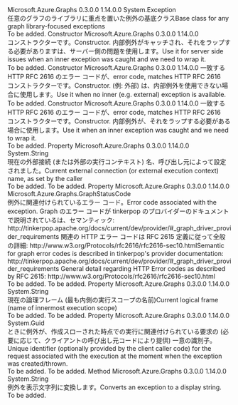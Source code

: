<Type Name="GraphException" FullName="Microsoft.Azure.Graphs.GraphException">
  <TypeSignature Language="C#" Value="public class GraphException : Exception" />
  <TypeSignature Language="ILAsm" Value=".class public auto ansi serializable beforefieldinit GraphException extends System.Exception" />
  <TypeSignature Language="DocId" Value="T:Microsoft.Azure.Graphs.GraphException" />
  <TypeSignature Language="VB.NET" Value="Public Class GraphException&#xA;Inherits Exception" />
  <TypeSignature Language="F#" Value="type GraphException = class&#xA;    inherit Exception" />
  <AssemblyInfo>
    <AssemblyName>Microsoft.Azure.Graphs</AssemblyName>
    <AssemblyVersion>0.3.0.0</AssemblyVersion>
    <AssemblyVersion>1.14.0.0</AssemblyVersion>
  </AssemblyInfo>
  <Base>
    <BaseTypeName>System.Exception</BaseTypeName>
  </Base>
  <Interfaces />
  <Docs>
    <summary>
            <span data-ttu-id="81cbb-101">任意のグラフのライブラリに重点を置いた例外の基底クラス</span><span class="sxs-lookup"><span data-stu-id="81cbb-101">Base class for any graph library-focused exceptions</span></span>
            </summary>
    <remarks>To be added.</remarks>
  </Docs>
  <Members>
    <Member MemberName=".ctor">
      <MemberSignature Language="C#" Value="public GraphException (Microsoft.Azure.Graphs.GraphException innerException, string message);" />
      <MemberSignature Language="ILAsm" Value=".method public hidebysig specialname rtspecialname instance void .ctor(class Microsoft.Azure.Graphs.GraphException innerException, string message) cil managed" />
      <MemberSignature Language="DocId" Value="M:Microsoft.Azure.Graphs.GraphException.#ctor(Microsoft.Azure.Graphs.GraphException,System.String)" />
      <MemberSignature Language="VB.NET" Value="Public Sub New (innerException As GraphException, message As String)" />
      <MemberSignature Language="F#" Value="new Microsoft.Azure.Graphs.GraphException : Microsoft.Azure.Graphs.GraphException * string -&gt; Microsoft.Azure.Graphs.GraphException" Usage="new Microsoft.Azure.Graphs.GraphException (innerException, message)" />
      <MemberType>Constructor</MemberType>
      <AssemblyInfo>
        <AssemblyName>Microsoft.Azure.Graphs</AssemblyName>
        <AssemblyVersion>0.3.0.0</AssemblyVersion>
        <AssemblyVersion>1.14.0.0</AssemblyVersion>
      </AssemblyInfo>
      <Parameters>
        <Parameter Name="innerException" Type="Microsoft.Azure.Graphs.GraphException" />
        <Parameter Name="message" Type="System.String" />
      </Parameters>
      <Docs>
        <param name="innerException"></param>
        <param name="message"></param>
        <summary>
            <span data-ttu-id="81cbb-102">コンストラクターです。</span><span class="sxs-lookup"><span data-stu-id="81cbb-102">Constructor.</span></span> <span data-ttu-id="81cbb-103">内部例外がキャッチされ、それをラップする必要がありますは、サーバー側の問題を使用します。</span><span class="sxs-lookup"><span data-stu-id="81cbb-103">Use it for server side issues when an inner exception was caught and we need to wrap it.</span></span>
            </summary>
        <remarks>To be added.</remarks>
      </Docs>
    </Member>
    <Member MemberName=".ctor">
      <MemberSignature Language="C#" Value="public GraphException (Microsoft.Azure.Graphs.GraphStatusCode errorCode, string message);" />
      <MemberSignature Language="ILAsm" Value=".method public hidebysig specialname rtspecialname instance void .ctor(valuetype Microsoft.Azure.Graphs.GraphStatusCode errorCode, string message) cil managed" />
      <MemberSignature Language="DocId" Value="M:Microsoft.Azure.Graphs.GraphException.#ctor(Microsoft.Azure.Graphs.GraphStatusCode,System.String)" />
      <MemberSignature Language="VB.NET" Value="Public Sub New (errorCode As GraphStatusCode, message As String)" />
      <MemberSignature Language="F#" Value="new Microsoft.Azure.Graphs.GraphException : Microsoft.Azure.Graphs.GraphStatusCode * string -&gt; Microsoft.Azure.Graphs.GraphException" Usage="new Microsoft.Azure.Graphs.GraphException (errorCode, message)" />
      <MemberType>Constructor</MemberType>
      <AssemblyInfo>
        <AssemblyName>Microsoft.Azure.Graphs</AssemblyName>
        <AssemblyVersion>0.3.0.0</AssemblyVersion>
        <AssemblyVersion>1.14.0.0</AssemblyVersion>
      </AssemblyInfo>
      <Parameters>
        <Parameter Name="errorCode" Type="Microsoft.Azure.Graphs.GraphStatusCode" />
        <Parameter Name="message" Type="System.String" />
      </Parameters>
      <Docs>
        <param name="errorCode"><span data-ttu-id="81cbb-104">一致する HTTP RFC 2616 のエラー コードが、</span><span class="sxs-lookup"><span data-stu-id="81cbb-104">error code, matches HTTP RFC 2616</span></span></param>
        <param name="message"></param>
        <summary>
            <span data-ttu-id="81cbb-105">コンストラクターです。</span><span class="sxs-lookup"><span data-stu-id="81cbb-105">Constructor.</span></span> <span data-ttu-id="81cbb-106">(例: 外部) は、内部例外を使用できない場合に使用します。</span><span class="sxs-lookup"><span data-stu-id="81cbb-106">Use it when no inner (e.g. external) exception is available.</span></span>
            </summary>
        <remarks>To be added.</remarks>
      </Docs>
    </Member>
    <Member MemberName=".ctor">
      <MemberSignature Language="C#" Value="public GraphException (Microsoft.Azure.Graphs.GraphStatusCode errorCode, Exception innerException, string message);" />
      <MemberSignature Language="ILAsm" Value=".method public hidebysig specialname rtspecialname instance void .ctor(valuetype Microsoft.Azure.Graphs.GraphStatusCode errorCode, class System.Exception innerException, string message) cil managed" />
      <MemberSignature Language="DocId" Value="M:Microsoft.Azure.Graphs.GraphException.#ctor(Microsoft.Azure.Graphs.GraphStatusCode,System.Exception,System.String)" />
      <MemberSignature Language="VB.NET" Value="Public Sub New (errorCode As GraphStatusCode, innerException As Exception, message As String)" />
      <MemberSignature Language="F#" Value="new Microsoft.Azure.Graphs.GraphException : Microsoft.Azure.Graphs.GraphStatusCode * Exception * string -&gt; Microsoft.Azure.Graphs.GraphException" Usage="new Microsoft.Azure.Graphs.GraphException (errorCode, innerException, message)" />
      <MemberType>Constructor</MemberType>
      <AssemblyInfo>
        <AssemblyName>Microsoft.Azure.Graphs</AssemblyName>
        <AssemblyVersion>0.3.0.0</AssemblyVersion>
        <AssemblyVersion>1.14.0.0</AssemblyVersion>
      </AssemblyInfo>
      <Parameters>
        <Parameter Name="errorCode" Type="Microsoft.Azure.Graphs.GraphStatusCode" />
        <Parameter Name="innerException" Type="System.Exception" />
        <Parameter Name="message" Type="System.String" />
      </Parameters>
      <Docs>
        <param name="errorCode"><span data-ttu-id="81cbb-107">一致する HTTP RFC 2616 のエラー コードが、</span><span class="sxs-lookup"><span data-stu-id="81cbb-107">error code, matches HTTP RFC 2616</span></span></param>
        <param name="innerException"></param>
        <param name="message"></param>
        <summary>
            <span data-ttu-id="81cbb-108">コンストラクターです。</span><span class="sxs-lookup"><span data-stu-id="81cbb-108">Constructor.</span></span> <span data-ttu-id="81cbb-109">内部例外が、それをラップする必要がある場合に使用します。</span><span class="sxs-lookup"><span data-stu-id="81cbb-109">Use it when an inner exception was caught and we need to wrap it.</span></span>
            </summary>
        <remarks>To be added.</remarks>
      </Docs>
    </Member>
    <Member MemberName="Context">
      <MemberSignature Language="C#" Value="public string Context { get; set; }" />
      <MemberSignature Language="ILAsm" Value=".property instance string Context" />
      <MemberSignature Language="DocId" Value="P:Microsoft.Azure.Graphs.GraphException.Context" />
      <MemberSignature Language="VB.NET" Value="Public Property Context As String" />
      <MemberSignature Language="F#" Value="member this.Context : string with get, set" Usage="Microsoft.Azure.Graphs.GraphException.Context" />
      <MemberType>Property</MemberType>
      <AssemblyInfo>
        <AssemblyName>Microsoft.Azure.Graphs</AssemblyName>
        <AssemblyVersion>0.3.0.0</AssemblyVersion>
        <AssemblyVersion>1.14.0.0</AssemblyVersion>
      </AssemblyInfo>
      <ReturnValue>
        <ReturnType>System.String</ReturnType>
      </ReturnValue>
      <Docs>
        <summary>
            <span data-ttu-id="81cbb-110">現在の外部接続 (または外部の実行コンテキスト) 名、呼び出し元によって設定されました。</span><span class="sxs-lookup"><span data-stu-id="81cbb-110">Current external connection (or external execution context) name, as set by the caller</span></span>
            </summary>
        <value>To be added.</value>
        <remarks>To be added.</remarks>
      </Docs>
    </Member>
    <Member MemberName="ErrorCode">
      <MemberSignature Language="C#" Value="public Microsoft.Azure.Graphs.GraphStatusCode ErrorCode { get; set; }" />
      <MemberSignature Language="ILAsm" Value=".property instance valuetype Microsoft.Azure.Graphs.GraphStatusCode ErrorCode" />
      <MemberSignature Language="DocId" Value="P:Microsoft.Azure.Graphs.GraphException.ErrorCode" />
      <MemberSignature Language="VB.NET" Value="Public Property ErrorCode As GraphStatusCode" />
      <MemberSignature Language="F#" Value="member this.ErrorCode : Microsoft.Azure.Graphs.GraphStatusCode with get, set" Usage="Microsoft.Azure.Graphs.GraphException.ErrorCode" />
      <MemberType>Property</MemberType>
      <AssemblyInfo>
        <AssemblyName>Microsoft.Azure.Graphs</AssemblyName>
        <AssemblyVersion>0.3.0.0</AssemblyVersion>
        <AssemblyVersion>1.14.0.0</AssemblyVersion>
      </AssemblyInfo>
      <ReturnValue>
        <ReturnType>Microsoft.Azure.Graphs.GraphStatusCode</ReturnType>
      </ReturnValue>
      <Docs>
        <summary>
            <span data-ttu-id="81cbb-111">例外に関連付けられているエラー コード。</span><span class="sxs-lookup"><span data-stu-id="81cbb-111">Error code associated with the exception.</span></span>
            <span data-ttu-id="81cbb-112">Graph のエラー コードが tinkerpop のプロバイダーのドキュメントで説明されているは、セマンティック: http://tinkerpop.apache.org/docs/current/dev/provider/#_graph_driver_provider_requirements 関連の HTTP エラー コードは RFC 2615 定義に従って全般の詳細: http://www.w3.org/Protocols/rfc2616/rfc2616-sec10.html</span><span class="sxs-lookup"><span data-stu-id="81cbb-112">Semantic for graph error codes is described in tinkerpop's provider documentation: http://tinkerpop.apache.org/docs/current/dev/provider/#_graph_driver_provider_requirements General detail regarding HTTP Error codes as described by RFC 2615: http://www.w3.org/Protocols/rfc2616/rfc2616-sec10.html</span></span>
            </summary>
        <value>To be added.</value>
        <remarks>To be added.</remarks>
      </Docs>
    </Member>
    <Member MemberName="Frame">
      <MemberSignature Language="C#" Value="public string Frame { get; set; }" />
      <MemberSignature Language="ILAsm" Value=".property instance string Frame" />
      <MemberSignature Language="DocId" Value="P:Microsoft.Azure.Graphs.GraphException.Frame" />
      <MemberSignature Language="VB.NET" Value="Public Property Frame As String" />
      <MemberSignature Language="F#" Value="member this.Frame : string with get, set" Usage="Microsoft.Azure.Graphs.GraphException.Frame" />
      <MemberType>Property</MemberType>
      <AssemblyInfo>
        <AssemblyName>Microsoft.Azure.Graphs</AssemblyName>
        <AssemblyVersion>0.3.0.0</AssemblyVersion>
        <AssemblyVersion>1.14.0.0</AssemblyVersion>
      </AssemblyInfo>
      <ReturnValue>
        <ReturnType>System.String</ReturnType>
      </ReturnValue>
      <Docs>
        <summary>
            <span data-ttu-id="81cbb-113">現在の論理フレーム (最も内側の実行スコープの名前)</span><span class="sxs-lookup"><span data-stu-id="81cbb-113">Current logical frame (name of innermost execution scope)</span></span>
            </summary>
        <value>To be added.</value>
        <remarks>To be added.</remarks>
      </Docs>
    </Member>
    <Member MemberName="RequestId">
      <MemberSignature Language="C#" Value="public Guid RequestId { get; set; }" />
      <MemberSignature Language="ILAsm" Value=".property instance valuetype System.Guid RequestId" />
      <MemberSignature Language="DocId" Value="P:Microsoft.Azure.Graphs.GraphException.RequestId" />
      <MemberSignature Language="VB.NET" Value="Public Property RequestId As Guid" />
      <MemberSignature Language="F#" Value="member this.RequestId : Guid with get, set" Usage="Microsoft.Azure.Graphs.GraphException.RequestId" />
      <MemberType>Property</MemberType>
      <AssemblyInfo>
        <AssemblyName>Microsoft.Azure.Graphs</AssemblyName>
        <AssemblyVersion>0.3.0.0</AssemblyVersion>
        <AssemblyVersion>1.14.0.0</AssemblyVersion>
      </AssemblyInfo>
      <ReturnValue>
        <ReturnType>System.Guid</ReturnType>
      </ReturnValue>
      <Docs>
        <summary>
            <span data-ttu-id="81cbb-114">ときに例外が、作成スローされた時点での実行に関連付けられている要求の (必要に応じて、クライアントの呼び出し元コードにより提供) 一意の識別子。</span><span class="sxs-lookup"><span data-stu-id="81cbb-114">Unique identifier (optionally provided by the client caller code) for the request associated with the execution at the moment when the exception was created/thrown.</span></span>
            </summary>
        <value>To be added.</value>
        <remarks>To be added.</remarks>
      </Docs>
    </Member>
    <Member MemberName="ToString">
      <MemberSignature Language="C#" Value="public override string ToString ();" />
      <MemberSignature Language="ILAsm" Value=".method public hidebysig virtual instance string ToString() cil managed" />
      <MemberSignature Language="DocId" Value="M:Microsoft.Azure.Graphs.GraphException.ToString" />
      <MemberSignature Language="VB.NET" Value="Public Overrides Function ToString () As String" />
      <MemberSignature Language="F#" Value="override this.ToString : unit -&gt; string" Usage="graphException.ToString " />
      <MemberType>Method</MemberType>
      <AssemblyInfo>
        <AssemblyName>Microsoft.Azure.Graphs</AssemblyName>
        <AssemblyVersion>0.3.0.0</AssemblyVersion>
        <AssemblyVersion>1.14.0.0</AssemblyVersion>
      </AssemblyInfo>
      <ReturnValue>
        <ReturnType>System.String</ReturnType>
      </ReturnValue>
      <Parameters />
      <Docs>
        <summary>
            <span data-ttu-id="81cbb-115">例外を表示文字列に変換します。</span><span class="sxs-lookup"><span data-stu-id="81cbb-115">Converts an exception to a display string.</span></span>
            </summary>
        <returns />
        <remarks>To be added.</remarks>
      </Docs>
    </Member>
  </Members>
</Type>